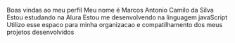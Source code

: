 Boas vindas ao meu perfil
Meu nome é Marcos Antonio Camilo da Silva
Estou estudando na Alura
Estou me desenvolvendo na linguagem javaScript
Utilizo esse espaco para minha organizacao e compatilhamento dos meus projetos desenvolvidos 
